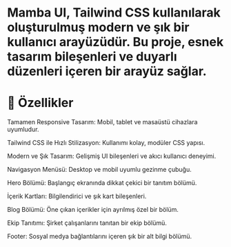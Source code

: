 # Mamba UI, Tailwind CSS kullanılarak oluşturulmuş modern ve şık bir kullanıcı arayüzüdür. Bu proje, esnek tasarım bileşenleri ve duyarlı düzenleri içeren bir arayüz sağlar.

# 🚀 Özellikler

Tamamen Responsive Tasarım: Mobil, tablet ve masaüstü cihazlara uyumludur.

Tailwind CSS ile Hızlı Stilizasyon: Kullanımı kolay, modüler CSS yapısı.

Modern ve Şık Tasarım: Gelişmiş UI bileşenleri ve akıcı kullanıcı deneyimi.

Navigasyon Menüsü: Desktop ve mobil uyumlu gezinme çubuğu.

Hero Bölümü: Başlangıç ekranında dikkat çekici bir tanıtım bölümü.

İçerik Kartları: Bilgilendirici ve şık kart bileşenleri.

Blog Bölümü: Öne çıkan içerikler için ayrılmış özel bir bölüm.

Ekip Tanıtımı: Şirket çalışanlarını tanıtan bir ekip bölümü.

Footer: Sosyal medya bağlantılarını içeren şık bir alt bilgi bölümü.